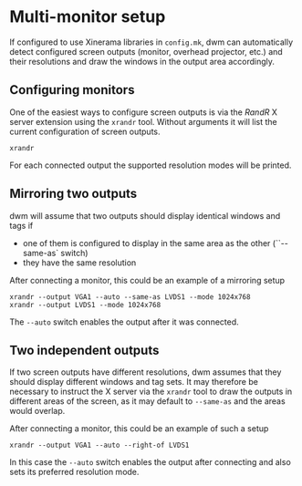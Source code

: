 # Multi-monitor setup #

If configured to use Xinerama libraries in `config.mk`, dwm can
automatically detect configured screen outputs (monitor, overhead
projector, etc.) and their resolutions and draw the windows in the
output area accordingly.

## Configuring monitors ##

One of the easiest ways to configure screen outputs is via the *RandR*
X server extension using the `xrandr` tool. Without arguments it will
list the current configuration of screen outputs.

	xrandr

For each connected output the supported resolution modes will be
printed.

## Mirroring two outputs ##

dwm will assume that two outputs should display identical windows and
tags if
* one of them is configured to display in the same area as the other
  (``--same-as` switch)
* they have the same resolution

After connecting a monitor, this could be an example of a mirroring
setup

	xrandr --output VGA1 --auto --same-as LVDS1 --mode 1024x768
	xrandr --output LVDS1 --mode 1024x768

The `--auto` switch enables the output after it was connected.

## Two independent outputs ##

If two screen outputs have different resolutions, dwm assumes that
they should display different windows and tag sets. It may therefore
be necessary to instruct the X server via the `xrandr` tool to draw
the outputs in different areas of the screen, as it may default to
`--same-as` and the areas would overlap.

After connecting a monitor, this could be an example of such a setup

	xrandr --output VGA1 --auto --right-of LVDS1

In this case the `--auto` switch enables the output after connecting
and also sets its preferred resolution mode.
